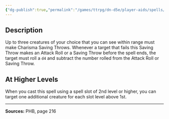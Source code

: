```yaml
---
{"dg-publish":true,"permalink":"/games/ttrpg/dn-d5e/player-aids/spells/level-1/bane/","tags":["ttrpg/dnd/5e","verbal","somatic","material","concentration","debuff","spell"],"noteIcon":""}
---
```



## Description
Up to three creatures of your choice that you can see within range must make Charisma Saving Throws.
Whenever a target that fails this Saving Throw makes an Attack Roll or a Saving Throw before the spell ends, the target must roll a `d4` and subtract the number rolled from the Attack Roll or Saving Throw.

## At Higher Levels
When you cast this spell using a spell slot of 2nd level or higher, you can target one additional creature for each slot level above 1st.

---

**Sources:** PHB, page 216
